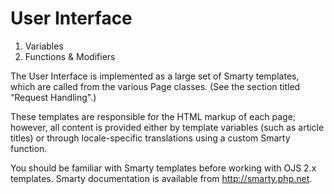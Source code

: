 # User Interface

1. Variables
2. Functions & Modifiers

The User Interface is implemented as a large set of Smarty templates, which are called from the various Page classes. (See the section titled “Request Handling".)

These templates are responsible for the HTML markup of each page; however, all content is provided either by template variables (such as article titles) or through locale-specific translations using a custom Smarty function.

You should be familiar with Smarty templates before working with OJS 2.x templates. Smarty documentation is available from http://smarty.php.net.

